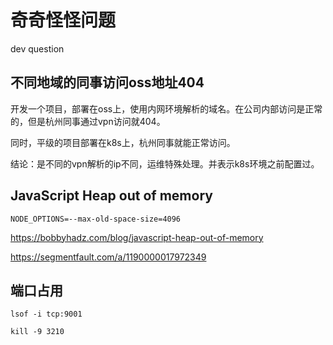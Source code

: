 # 奇奇怪怪问题

dev question

## 不同地域的同事访问oss地址404

开发一个项目，部署在oss上，使用内网环境解析的域名。在公司内部访问是正常的，但是杭州同事通过vpn访问就404。

同时，平级的项目部署在k8s上，杭州同事就能正常访问。

结论：是不同的vpn解析的ip不同，运维特殊处理。并表示k8s环境之前配置过。

## JavaScript Heap out of memory

```
NODE_OPTIONS=--max-old-space-size=4096
```

<https://bobbyhadz.com/blog/javascript-heap-out-of-memory>

<https://segmentfault.com/a/1190000017972349>

## 端口占用

```shell
lsof -i tcp:9001

kill -9 3210
```